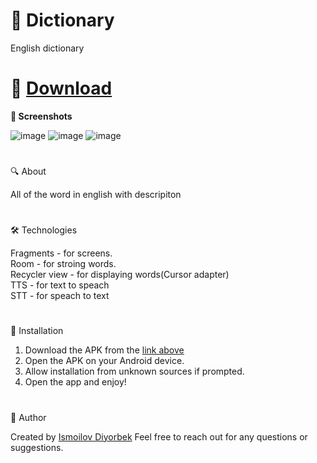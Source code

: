 # 🌟 Dictionary
English dictionary
#
# 📲 [Download](https://github.com/Theultimatecreator/Dictionary/releases/download/v1.0/app-debug.apk)


**📸 Screenshots**                                                      

![image](https://github.com/user-attachments/assets/18191c8d-193e-47af-baed-ee2aa75d876b)
![image](https://github.com/user-attachments/assets/d468904d-8a0b-45c2-a261-4d4f5ded38d0)
![image](https://github.com/user-attachments/assets/18d4a8ad-e544-4e9f-84d9-5f0efd7428c7)

#

🔍 About               

All of the word in english with descripiton

#

🛠️ Technologies   

Fragments - for screens.                                                             
Room - for stroing words.                                                                        
Recycler view - for displaying words(Cursor adapter)                                                                    
TTS - for text to speach                                                              
STT - for speach to text                                                           

#

💾 Installation

1. Download the APK from the [link above](https://github.com/Theultimatecreator/Dictionary/releases/download/v1.0/app-debug.apk)
2. Open the APK on your Android device.                                                                  
3. Allow installation from unknown sources if prompted.                                          
4. Open the app and enjoy!                                                                          

#

👤 Author

Created by [Ismoilov Diyorbek](https://t.me/MrGladiator)
Feel free to reach out for any questions or suggestions.
